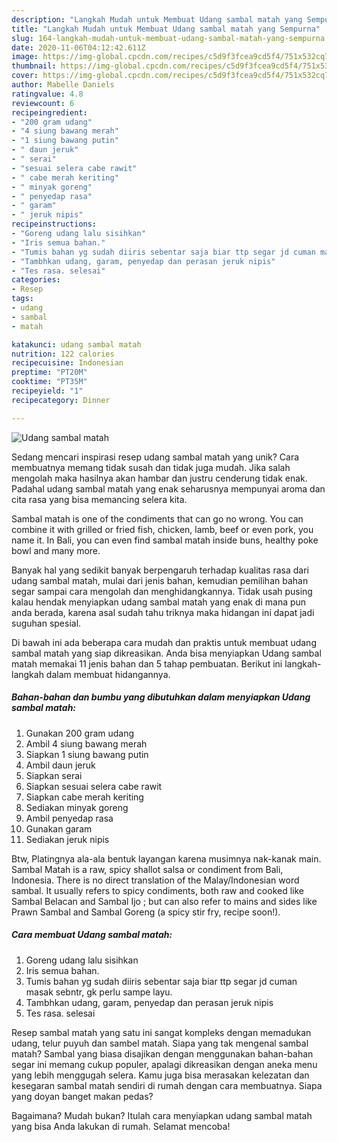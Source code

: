 ```yaml
---
description: "Langkah Mudah untuk Membuat Udang sambal matah yang Sempurna"
title: "Langkah Mudah untuk Membuat Udang sambal matah yang Sempurna"
slug: 164-langkah-mudah-untuk-membuat-udang-sambal-matah-yang-sempurna
date: 2020-11-06T04:12:42.611Z
image: https://img-global.cpcdn.com/recipes/c5d9f3fcea9cd5f4/751x532cq70/udang-sambal-matah-foto-resep-utama.jpg
thumbnail: https://img-global.cpcdn.com/recipes/c5d9f3fcea9cd5f4/751x532cq70/udang-sambal-matah-foto-resep-utama.jpg
cover: https://img-global.cpcdn.com/recipes/c5d9f3fcea9cd5f4/751x532cq70/udang-sambal-matah-foto-resep-utama.jpg
author: Mabelle Daniels
ratingvalue: 4.8
reviewcount: 6
recipeingredient:
- "200 gram udang"
- "4 siung bawang merah"
- "1 siung bawang putin"
- " daun jeruk"
- " serai"
- "sesuai selera cabe rawit"
- " cabe merah keriting"
- " minyak goreng"
- " penyedap rasa"
- " garam"
- " jeruk nipis"
recipeinstructions:
- "Goreng udang lalu sisihkan"
- "Iris semua bahan."
- "Tumis bahan yg sudah diiris sebentar saja biar ttp segar jd cuman masak sebntr, gk perlu sampe layu."
- "Tambhkan udang, garam, penyedap dan perasan jeruk nipis"
- "Tes rasa. selesai"
categories:
- Resep
tags:
- udang
- sambal
- matah

katakunci: udang sambal matah 
nutrition: 122 calories
recipecuisine: Indonesian
preptime: "PT20M"
cooktime: "PT35M"
recipeyield: "1"
recipecategory: Dinner

---
```



![Udang sambal matah](https://img-global.cpcdn.com/recipes/c5d9f3fcea9cd5f4/751x532cq70/udang-sambal-matah-foto-resep-utama.jpg)

Sedang mencari inspirasi resep udang sambal matah yang unik? Cara membuatnya memang tidak susah dan tidak juga mudah. Jika salah mengolah maka hasilnya akan hambar dan justru cenderung tidak enak. Padahal udang sambal matah yang enak seharusnya mempunyai aroma dan cita rasa yang bisa memancing selera kita.

Sambal matah is one of the condiments that can go no wrong. You can combine it with grilled or fried fish, chicken, lamb, beef or even pork, you name it. In Bali, you can even find sambal matah inside buns, healthy poke bowl and many more.

Banyak hal yang sedikit banyak berpengaruh terhadap kualitas rasa dari udang sambal matah, mulai dari jenis bahan, kemudian pemilihan bahan segar sampai cara mengolah dan menghidangkannya. Tidak usah pusing kalau hendak menyiapkan udang sambal matah yang enak di mana pun anda berada, karena asal sudah tahu triknya maka hidangan ini dapat jadi suguhan spesial.


Di bawah ini ada beberapa cara mudah dan praktis untuk membuat udang sambal matah yang siap dikreasikan. Anda bisa menyiapkan Udang sambal matah memakai 11 jenis bahan dan 5 tahap pembuatan. Berikut ini langkah-langkah dalam membuat hidangannya.

<!--inarticleads1-->

##### Bahan-bahan dan bumbu yang dibutuhkan dalam menyiapkan Udang sambal matah:

1. Gunakan 200 gram udang
1. Ambil 4 siung bawang merah
1. Siapkan 1 siung bawang putin
1. Ambil  daun jeruk
1. Siapkan  serai
1. Siapkan sesuai selera cabe rawit
1. Siapkan  cabe merah keriting
1. Sediakan  minyak goreng
1. Ambil  penyedap rasa
1. Gunakan  garam
1. Sediakan  jeruk nipis


Btw, Platingnya ala-ala bentuk layangan karena musimnya nak-kanak main. Sambal Matah is a raw, spicy shallot salsa or condiment from Bali, Indonesia. There is no direct translation of the Malay/Indonesian word sambal. It usually refers to spicy condiments, both raw and cooked like Sambal Belacan and Sambal Ijo ; but can also refer to mains and sides like Prawn Sambal and Sambal Goreng (a spicy stir fry, recipe soon!). 

<!--inarticleads2-->

##### Cara membuat Udang sambal matah:

1. Goreng udang lalu sisihkan
1. Iris semua bahan.
1. Tumis bahan yg sudah diiris sebentar saja biar ttp segar jd cuman masak sebntr, gk perlu sampe layu.
1. Tambhkan udang, garam, penyedap dan perasan jeruk nipis
1. Tes rasa. selesai


Resep sambal matah yang satu ini sangat kompleks dengan memadukan udang, telur puyuh dan sambel matah. Siapa yang tak mengenal sambal matah? Sambal yang biasa disajikan dengan menggunakan bahan-bahan segar ini memang cukup populer, apalagi dikreasikan dengan aneka menu yang lebih menggugah selera. Kamu juga bisa merasakan kelezatan dan kesegaran sambal matah sendiri di rumah dengan cara membuatnya. Siapa yang doyan banget makan pedas? 

Bagaimana? Mudah bukan? Itulah cara menyiapkan udang sambal matah yang bisa Anda lakukan di rumah. Selamat mencoba!
